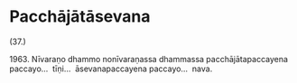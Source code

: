 # Pacchājātāsevana

(37.)

1963\. Nīvaraṇo dhammo nonīvaraṇassa dhammassa pacchājātapaccayena paccayo…  tīṇi…  āsevanapaccayena paccayo…  nava.
